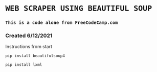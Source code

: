 # `WEB SCRAPER USING BEAUTIFUL SOUP`

### `This is a code alone from FreeCodeCamp.com`

### Created 6/12/2021

Instructions from start
  
```
pip install beautifulsoup4
```
  
```
pip install lxml
```
